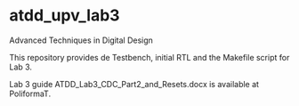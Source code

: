 # atdd_upv_lab3
Advanced Techniques in Digital Design

This repository provides de Testbench, initial RTL and the Makefile script for Lab 3.

Lab 3 guide ATDD_Lab3_CDC_Part2_and_Resets.docx is available at PoliformaT.
